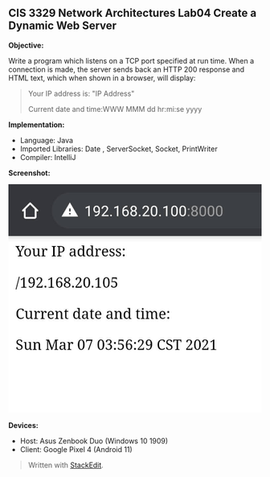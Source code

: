 ## CIS 3329 Network Architectures Lab04 Create a Dynamic Web Server
**Objective:**

Write a program which listens on a TCP port specified at run time. When a connection is made, the server sends back an HTTP 200 response and HTML text, which when shown in a browser, will display:

> Your IP address is: "IP Address"
> 
> Current date and time:WWW MMM dd hr:mi:se yyyy
> 
**Implementation:**
- Language: Java
- Imported Libraries: Date , ServerSocket, Socket, PrintWriter
- Compiler: IntelliJ

**Screenshot:**

![](image/Screenshot.jpg)

**Devices:**
- Host: Asus Zenbook Duo (Windows 10 1909)
- Client: Google Pixel 4 (Android 11)
> Written with [StackEdit](https://stackedit.io/).

